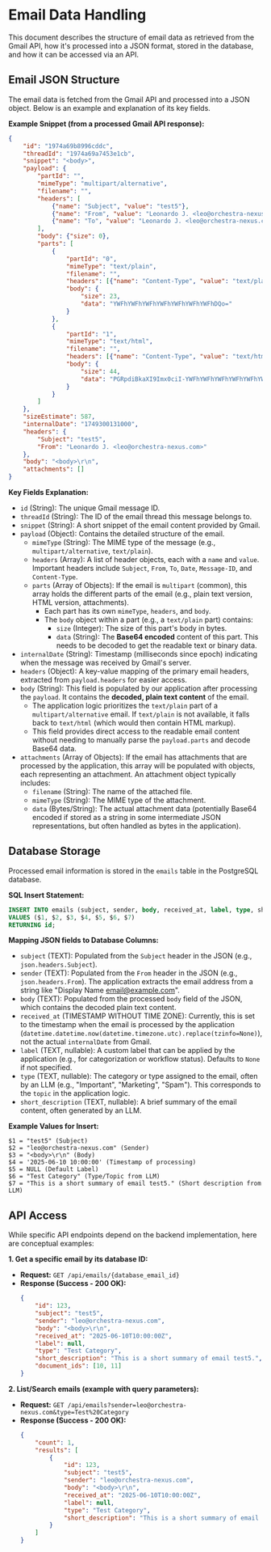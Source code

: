 # Email Data Handling

This document describes the structure of email data as retrieved from the Gmail API, how it's processed into a JSON format, stored in the database, and how it can be accessed via an API.

## Email JSON Structure

The email data is fetched from the Gmail API and processed into a JSON object. Below is an example and explanation of its key fields.

**Example Snippet (from a processed Gmail API response):**

```json
{
    "id": "1974a69b8996cddc",
    "threadId": "1974a69a7453e1cb",
    "snippet": "<body>",
    "payload": {
        "partId": "",
        "mimeType": "multipart/alternative",
        "filename": "",
        "headers": [
            {"name": "Subject", "value": "test5"},
            {"name": "From", "value": "Leonardo J. <leo@orchestra-nexus.com>"},
            {"name": "To", "value": "Leonardo J. <leo@orchestra-nexus.com>"}
        ],
        "body": {"size": 0},
        "parts": [
            {
                "partId": "0",
                "mimeType": "text/plain",
                "filename": "",
                "headers": [{"name": "Content-Type", "value": "text/plain; charset=\"UTF-8\""}],
                "body": {
                    "size": 23,
                    "data": "YWFhYWFhYWFhYWFhYWFhYWFhYWFhDQo="
                }
            },
            {
                "partId": "1",
                "mimeType": "text/html",
                "filename": "",
                "headers": [{"name": "Content-Type", "value": "text/html; charset=\"UTF-8\""}],
                "body": {
                    "size": 44,
                    "data": "PGRpdiBkaXI9Imx0ciI-YWFhYWFhYWFhYWFhYWFhYWFhYWFhPC9kaXY-DQo="
                }
            }
        ]
    },
    "sizeEstimate": 587,
    "internalDate": "1749300131000",
    "headers": {
        "Subject": "test5",
        "From": "Leonardo J. <leo@orchestra-nexus.com>"
    },
    "body": "<body>\r\n",
    "attachments": []
}
```

**Key Fields Explanation:**

*   `id` (String): The unique Gmail message ID.
*   `threadId` (String): The ID of the email thread this message belongs to.
*   `snippet` (String): A short snippet of the email content provided by Gmail.
*   `payload` (Object): Contains the detailed structure of the email.
    *   `mimeType` (String): The MIME type of the message (e.g., `multipart/alternative`, `text/plain`).
    *   `headers` (Array): A list of header objects, each with a `name` and `value`. Important headers include `Subject`, `From`, `To`, `Date`, `Message-ID`, and `Content-Type`.
    *   `parts` (Array of Objects): If the email is `multipart` (common), this array holds the different parts of the email (e.g., plain text version, HTML version, attachments).
        *   Each part has its own `mimeType`, `headers`, and `body`.
        *   The `body` object within a part (e.g., a `text/plain` part) contains:
            *   `size` (Integer): The size of this part's body in bytes.
            *   `data` (String): The **Base64 encoded** content of this part. This needs to be decoded to get the readable text or binary data.
*   `internalDate` (String): Timestamp (milliseconds since epoch) indicating when the message was received by Gmail's server.
*   `headers` (Object): A key-value mapping of the primary email headers, extracted from `payload.headers` for easier access.
*   `body` (String): This field is populated by our application after processing the `payload`. It contains the **decoded, plain text content** of the email.
    *   The application logic prioritizes the `text/plain` part of a `multipart/alternative` email. If `text/plain` is not available, it falls back to `text/html` (which would then contain HTML markup).
    *   This field provides direct access to the readable email content without needing to manually parse the `payload.parts` and decode Base64 data.
*   `attachments` (Array of Objects): If the email has attachments that are processed by the application, this array will be populated with objects, each representing an attachment. An attachment object typically includes:
    *   `filename` (String): The name of the attached file.
    *   `mimeType` (String): The MIME type of the attachment.
    *   `data` (Bytes/String): The actual attachment data (potentially Base64 encoded if stored as a string in some intermediate JSON representations, but often handled as bytes in the application).

## Database Storage

Processed email information is stored in the `emails` table in the PostgreSQL database.

**SQL Insert Statement:**

```sql
INSERT INTO emails (subject, sender, body, received_at, label, type, short_description)
VALUES ($1, $2, $3, $4, $5, $6, $7)
RETURNING id;
```

**Mapping JSON fields to Database Columns:**

*   `subject` (TEXT): Populated from the `Subject` header in the JSON (e.g., `json.headers.Subject`).
*   `sender` (TEXT): Populated from the `From` header in the JSON (e.g., `json.headers.From`). The application extracts the email address from a string like "Display Name <email@example.com>".
*   `body` (TEXT): Populated from the processed `body` field of the JSON, which contains the decoded plain text content.
*   `received_at` (TIMESTAMP WITHOUT TIME ZONE): Currently, this is set to the timestamp when the email is processed by the application (`datetime.datetime.now(datetime.timezone.utc).replace(tzinfo=None)`), not the actual `internalDate` from Gmail.
*   `label` (TEXT, nullable): A custom label that can be applied by the application (e.g., for categorization or workflow status). Defaults to `None` if not specified.
*   `type` (TEXT, nullable): The category or type assigned to the email, often by an LLM (e.g., "Important", "Marketing", "Spam"). This corresponds to the `topic` in the application logic.
*   `short_description` (TEXT, nullable): A brief summary of the email content, often generated by an LLM.

**Example Values for Insert:**

```
$1 = "test5" (Subject)
$2 = "leo@orchestra-nexus.com" (Sender)
$3 = "<body>\r\n" (Body)
$4 = '2025-06-10 10:00:00' (Timestamp of processing)
$5 = NULL (Default Label)
$6 = "Test Category" (Type/Topic from LLM)
$7 = "This is a short summary of email test5." (Short description from LLM)
```

## API Access

While specific API endpoints depend on the backend implementation, here are conceptual examples:

**1. Get a specific email by its database ID:**

*   **Request:** `GET /api/emails/{database_email_id}`
*   **Response (Success - 200 OK):**
    ```json
    {
        "id": 123,
        "subject": "test5",
        "sender": "leo@orchestra-nexus.com",
        "body": "<body>\r\n",
        "received_at": "2025-06-10T10:00:00Z",
        "label": null,
        "type": "Test Category",
        "short_description": "This is a short summary of email test5.",
        "document_ids": [10, 11]
    }
    ```

**2. List/Search emails (example with query parameters):**

*   **Request:** `GET /api/emails?sender=leo@orchestra-nexus.com&type=Test%20Category`
*   **Response (Success - 200 OK):**
    ```json
    {
        "count": 1,
        "results": [
            {
                "id": 123,
                "subject": "test5",
                "sender": "leo@orchestra-nexus.com",
                "body": "<body>\r\n",
                "received_at": "2025-06-10T10:00:00Z",
                "label": null,
                "type": "Test Category",
                "short_description": "This is a short summary of email test5."
            }
        ]
    }
    ```
